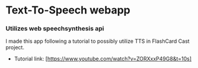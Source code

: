 # Text-To-Speech webapp

### Utilizes web speechsynthesis api

I made this app following a tutorial to possibly utilize TTS in FlashCard Cast project.

- Tutorial link: [https://www.youtube.com/watch?v=ZORXxxP49G8&t=10s]
